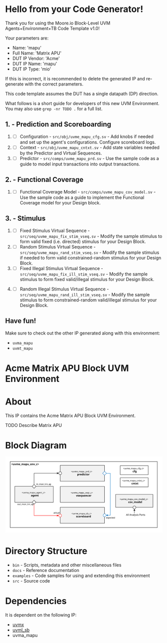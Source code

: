 # Hello from your Code Generator!
Thank you for using the Moore.io Block-Level UVM Agents+Environment+TB Code Template v1.0!

Your parameters are:
* Name: 'mapu'
* Full Name: 'Matrix APU'
* DUT IP Vendor: 'Acme'
* DUT IP Name: 'mapu'
* DUT IP Type: 'mio'

If this is incorrect, it is recommended to delete the generated IP and re-generate with the correct parameters.

This code template assumes the DUT has a single datapath (DP) direction.

What follows is a short guide for developers of this new UVM Environment.  You may also use `grep -nr TODO .` for a full list.

## 1. - Prediction and Scoreboarding
 1. - [ ] Configuration - `src/obj/uvme_mapu_cfg.sv` - Add knobs if needed and set up the agent's configurations.  Configure scoreboard logs.
 2. - [ ] Context - `src/obj/uvme_mapu_cntxt.sv` - Add state variables needed by the Predictor and Virtual Sequences.
 3. - [ ] Predictor - `src/comps/uvme_mapu_prd.sv` - Use the sample code as a guide to model input transactions into output transactions.

## 2. - Functional Coverage
 1. - [ ] Functional Coverage Model - `src/comps/uvme_mapu_cov_model.sv` - Use the sample code as a guide to implement the Functional Coverage model for your Design block.

## 3. - Stimulus
 1. - [ ] Fixed Stimulus Virtual Sequence - `src/seq/uvme_mapu_fix_stim_vseq.sv` - Modify the sample stimulus to form valid fixed (i.e. directed) stimulus for your Design Block.
 2. - [ ] Random Stimulus Virtual Sequence - `src/seq/uvme_mapu_rand_stim_vseq.sv` - Modify the sample stimulus if needed to form valid constrained-random stimulus for your Design Block.
 3. - [ ] Fixed Illegal Stimulus Virtual Sequence - `src/seq/uvme_mapu_fix_ill_stim_vseq.sv` - Modify the sample stimulus to form fixed valid/illegal stimulus for your Design Block.
 4. - [ ] Random Illegal Stimulus Virtual Sequence - `src/seq/uvme_mapu_rand_ill_stim_vseq.sv` - Modify the sample stimulus to form constrained-random valid/illegal stimulus for your Design Block.


## Have fun!
Make sure to check out the other IP generated along with this environment:
* `uvma_mapu`
* `uvmt_mapu`




# Acme Matrix APU Block UVM Environment


# About
This IP contains the Acme Matrix APU Block UVM Environment.

TODO Describe Matrix APU


# Block Diagram
![alt text](./docs/env_block_diagram.svg "Matrix APU Block UVM Environment Block Diagram")

# Directory Structure
* `bin` - Scripts, metadata and other miscellaneous files
* `docs` - Reference documentation
* `examples` - Code samples for using and extending this environment
* `src` - Source code


# Dependencies
It is dependent on the following IP:

* [uvmx](https://www.mooreio.com/catalog/1152)
* [uvml_sb](https://www.mooreio.com/catalog/1155)
* uvma_mapu